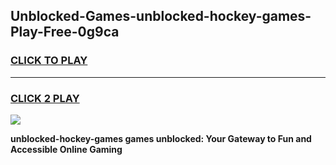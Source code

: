 
## Unblocked-Games-unblocked-hockey-games-Play-Free-0g9ca
<h3>
<a href="https://premium76.site?title=unblocked-hockey-games&ref=18A">CLICK TO PLAY</a></h3>
<hr>

<h3>
<a href="https://premium76.site?title=unblocked-hockey-games&ref=18A">CLICK 2 PLAY</a>
  
</h3>

<a href="https://premium76.site?title=unblocked-hockey-games&ref=18A"><img src="https://clearcache.store/games.png"></a>


**unblocked-hockey-games games unblocked: Your Gateway to Fun and Accessible Online Gaming**

